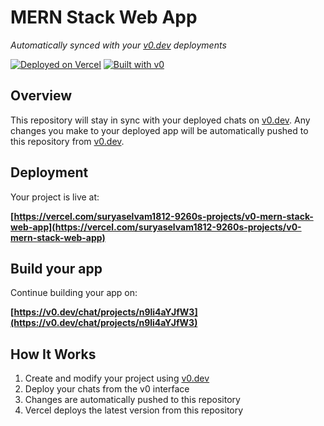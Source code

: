 # MERN Stack Web App

*Automatically synced with your [v0.dev](https://v0.dev) deployments*

[![Deployed on Vercel](https://img.shields.io/badge/Deployed%20on-Vercel-black?style=for-the-badge&logo=vercel)](https://vercel.com/suryaselvam1812-9260s-projects/v0-mern-stack-web-app)
[![Built with v0](https://img.shields.io/badge/Built%20with-v0.dev-black?style=for-the-badge)](https://v0.dev/chat/projects/n9li4aYJfW3)

## Overview

This repository will stay in sync with your deployed chats on [v0.dev](https://v0.dev).
Any changes you make to your deployed app will be automatically pushed to this repository from [v0.dev](https://v0.dev).

## Deployment

Your project is live at:

**[https://vercel.com/suryaselvam1812-9260s-projects/v0-mern-stack-web-app](https://vercel.com/suryaselvam1812-9260s-projects/v0-mern-stack-web-app)**

## Build your app

Continue building your app on:

**[https://v0.dev/chat/projects/n9li4aYJfW3](https://v0.dev/chat/projects/n9li4aYJfW3)**

## How It Works

1. Create and modify your project using [v0.dev](https://v0.dev)
2. Deploy your chats from the v0 interface
3. Changes are automatically pushed to this repository
4. Vercel deploys the latest version from this repository